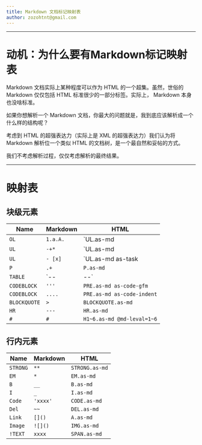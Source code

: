```yaml
---
title: Markdown 文档标记映射表
author: zozohtnt@gmail.com
---
```


--------------------------------------
# 动机：为什么要有Markdown标记映射表

Markdown 文档实际上某种程度可以作为 HTML 的一个超集。虽然，世俗的 Markdown 仅仅包括 HTML 标准很少的一部分标签。实际上， Markdown 本身也没啥标准。

如果你想解析一个 Markdown 文档，你最大的问题就是，我到底应该解析成一个什么样的结构呢？

考虑到 HTML 的超强表达力（实际上是 XML 的超强表达力）我们认为将 Markdown 解析位一个类似 HTML 的文档树，是一个最自然和妥帖的方式。

我们不考虑解析过程，仅仅考虑解析的最终结果。

--------------------------------------
# 映射表

## 块级元素

| Name         | Markdown | HTML                        |
| ------------ | -------- | --------------------------- |
| `OL`         | `1.a.A.` | `UL.as-md|li.as-md`         |
| `UL`         | `-+*`    | `UL.as-md|li.as-md`         |
| `UL`         | `- [x]`  | `UL.as-md as-task|li.as-md` |
| `P`          | `.+`     | `P.as-md`                   |
| `TABLE`      | `--|--`  | `TABLE.as-md`               |
| `CODEBLOCK`  | `'''`    | `PRE.as-md as-code-gfm`     |
| `CODEBLOCK`  | `....`   | `PRE.as-md as-code-indent`  |
| `BLOCKQUOTE` | `>`      | `BLOCKQUOTE.as-md`          |
| `HR`         | `---`    | `HR.as-md`                  |
| `#`          | `#`      | `H1~6.as-md @md-leval=1~6`  |

## 行内元素 

| Name     | Markdown | HTML           |
| -------- | -------- | -------------- |
| `STRONG` | `**`     | `STRONG.as-md` |
| `EM`     | `*`      | `EM.as-md`     |
| `B`      | `__`     | `B.as-md`      |
| `I`      | `_`      | `I.as-md`      |
| `Code`   | `'xxxx'` | `CODE.as-md`   |
| `Del`    | `~~`     | `DEL.as-md`    |
| `Link`   | `[]()`   | `A.as-md`      |
| `Image`  | `![]()`  | `IMG.as-md`    |
| `!TEXT`  | `xxxx`   | `SPAN.as-md`   |